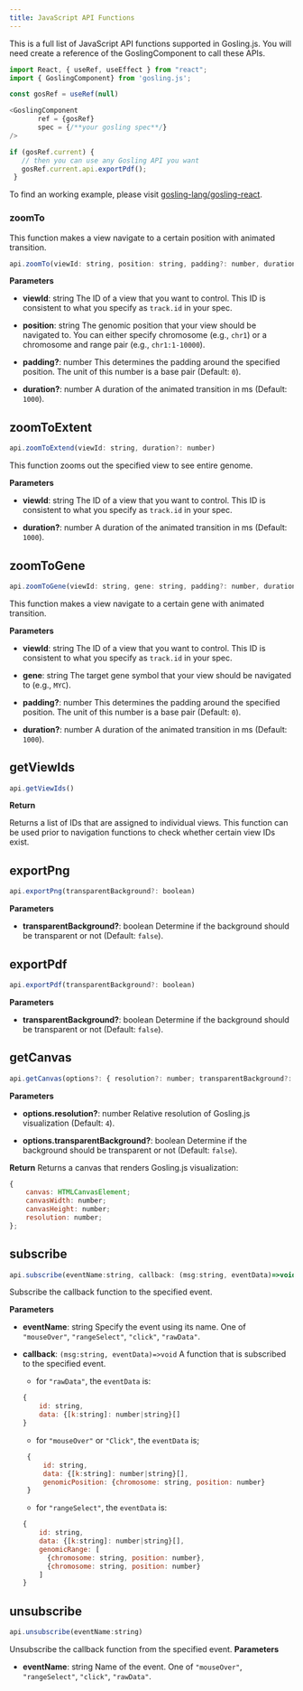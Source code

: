 ```yaml
---
title: JavaScript API Functions
---
```


This is a full list of JavaScript API functions supported in Gosling.js. 
You will need create a reference of the GoslingComponent to call these APIs.
```javascript
import React, { useRef, useEffect } from "react";
import { GoslingComponent} from 'gosling.js';

const gosRef = useRef(null)

<GoslingComponent
       ref = {gosRef}
       spec = {/**your gosling spec**/}
/>

if (gosRef.current) {
   // then you can use any Gosling API you want
   gosRef.current.api.exportPdf();
 }
```

To find an working example, please visit [gosling-lang/gosling-react](https://github.com/gosling-lang/gosling-react).

### zoomTo

This function makes a view navigate to a certain position with animated transition.

```javascript
api.zoomTo(viewId: string, position: string, padding?: number, duration?: number)
```

**Parameters**

- **viewId**: string
The ID of a view that you want to control. This ID is consistent to what you specify as `track.id` in your spec.

- **position**: string
The genomic position that your view should be navigated to. You can either specify chromosome (e.g., `chr1`) or a chromosome and range pair (e.g., `chr1:1-10000`).

- **padding?**: number
This determines the padding around the specified position. The unit of this number is a base pair (Default: `0`).

- **duration?**: number
A duration of the animated transition in ms (Default: `1000`).

## zoomToExtent 
```javascript
api.zoomToExtend(viewId: string, duration?: number)
```

This function zooms out the specified view to see entire genome.

**Parameters**

- **viewId**: string
The ID of a view that you want to control. This ID is consistent to what you specify as `track.id` in your spec.

- **duration?**: number
A duration of the animated transition in ms (Default: `1000`).


## zoomToGene 
```javascript
api.zoomToGene(viewId: string, gene: string, padding?: number, duration?: number)
```
This function makes a view navigate to a certain gene with animated transition.

**Parameters**

- **viewId**: string
The ID of a view that you want to control. This ID is consistent to what you specify as `track.id` in your spec.

- **gene**: string
The target gene symbol that your view should be navigated to (e.g., `MYC`).

- **padding?**: number
This determines the padding around the specified position. The unit of this number is a base pair (Default: `0`).

- **duration?**: number
A duration of the animated transition in ms (Default: `1000`).

## getViewIds 
```javascript
api.getViewIds()
```

**Return**

Returns a list of IDs that are assigned to individual views. 
This function can be used prior to navigation functions to check whether certain view IDs exist.

## exportPng 
```javascript
api.exportPng(transparentBackground?: boolean)
```

**Parameters**

- **transparentBackground?**: boolean
Determine if the background should be transparent or not (Default: `false`).

## exportPdf 
```javascript
api.exportPdf(transparentBackground?: boolean)
```

**Parameters**

- **transparentBackground?**: boolean
Determine if the background should be transparent or not (Default: `false`).


## getCanvas
```javascript
api.getCanvas(options?: { resolution?: number; transparentBackground?: boolean })
```

**Parameters**


- **options.resolution?**: number
Relative resolution of Gosling.js visualization (Default: `4`).

- **options.transparentBackground?**: boolean
Determine if the background should be transparent or not (Default: `false`).

**Return**
Returns a canvas that renders Gosling.js visualization:
```javascript
{
    canvas: HTMLCanvasElement;
    canvasWidth: number;
    canvasHeight: number;
    resolution: number;
};
```



## subscribe 
```javascript
api.subscribe(eventName:string, callback: (msg:string, eventData)=>void)
```
Subscribe the callback function to the specified event.

**Parameters**

- **eventName**: string
Specify the event using its name.
One of `"mouseOver"`, `"rangeSelect"`, `"click"`, `"rawData"`.

- **callback**: `(msg:string, eventData)=>void`
  A function that is subscribed to the specified event.
  - for `"rawData"`, the `eventData` is:
  ```javascript
  { 
      id: string,
      data: {[k:string]: number|string}[]
  }
  ```

  - for `"mouseOver"` or `"Click"`, the `eventData` is;
   ```javascript
    { 
        id: string,
        data: {[k:string]: number|string}[],
        genomicPosition: {chromosome: string, position: number}
    }
    ```

  - for `"rangeSelect"`, the `eventData` is:
  ```javascript
  { 
      id: string,
      data: {[k:string]: number|string}[],
      genomicRange: [
        {chromosome: string, position: number}, 
        {chromosome: string, position: number}
      ]
  }
  ```


## unsubscribe
```javascript
api.unsubscribe(eventName:string)
```

Unsubscribe the callback function from the specified event.
**Parameters**

- **eventName**: string
Name of the event.
One of `"mouseOver"`, `"rangeSelect"`, `"click"`, `"rawData"`.
